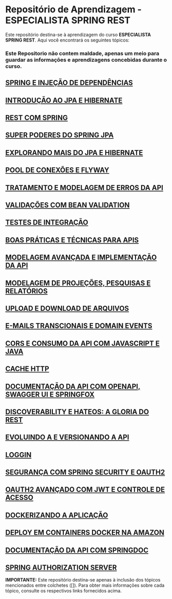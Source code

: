 # Repositório de Aprendizagem - ESPECIALISTA SPRING REST

Este repositório destina-se à aprendizagem do curso **ESPECIALISTA SPRING REST**. Aqui você encontrará os seguintes tópicos:

### Este Repositorio não contem maldade, apenas um meio para guardar as informações e aprendizagens concebidas durante o curso.

## [SPRING E INJEÇÃO DE DEPENDÊNCIAS](https://www.notion.so/SPRING-E-INJE-O-DE-DEPEND-NCIAS-e149b87074624846a00eceff0e6dfeda?pvs=4)

## [INTRODUÇÃO AO JPA E HIBERNATE](https://www.notion.so/INTRODU-O-AO-JPA-E-HIBERNATE-cb473159279a44f2a75983acc051cba2?pvs=21)

## [REST COM SPRING](https://www.notion.so/REST-COM-SPRING-7dba98880c8648588410d6a1d991b27a?pvs=21)

## [SUPER PODERES DO SPRING JPA](https://www.notion.so/SUPER-PODERES-DO-SPRING-JPA-8bf837b809934b2c8c7670dcad7c64e9?pvs=21)

## [EXPLORANDO MAIS DO JPA E HIBERNATE](https://www.notion.so/EXPLORANDO-MAIS-DO-JPA-E-HIBERNATE-f3c30605026b4ff8aa2f977394ee7ef2?pvs=21)

## [POOL DE CONEXÕES E FLYWAY](https://www.notion.so/POOL-DE-CONEX-ES-E-FLYWAY-6c9027482ad248018742619e02ec42d4?pvs=21)

## [TRATAMENTO E MODELAGEM DE ERROS DA API](https://www.notion.so/TRATAMENTO-E-MODELAGEM-DE-ERROS-DA-API-3f5e350b2c484cf19a0641f56f3af05b?pvs=21)

## [VALIDAÇÕES COM BEAN VALIDATION](https://www.notion.so/VALIDA-ES-COM-BEAN-VALIDATION-56a4e27e733d4a9097bc3925d69ac23d?pvs=21)

## [TESTES DE INTEGRAÇÃO](https://www.notion.so/TESTES-DE-INTEGRA-O-f781af8ef05d42d09022581447ccef08?pvs=21)

## [BOAS PRÁTICAS E TÉCNICAS PARA APIS](https://www.notion.so/BOAS-PR-TICAS-E-T-CNICAS-PARA-APIS-7a76816af7c64379a3d2fea48289c07a?pvs=21)

## [MODELAGEM AVANÇADA E IMPLEMENTAÇÃO DA API](https://www.notion.so/MODELAGEM-AVAN-ADA-E-IMPLEMENTA-O-DA-API-3f3fa35ffeef4f3b98fd2841bf828af9?pvs=21)

## [MODELAGEM DE PROJEÇÕES, PESQUISAS E RELATÓRIOS](https://www.notion.so/MODELAGEM-DE-PROJE-ES-PESQUISAS-E-RELAT-RIOS-4ae9649b1e664d04af6a596c300c7a2c?pvs=21)

## [UPLOAD E DOWNLOAD DE ARQUIVOS](https://www.notion.so/UPLOAD-E-DOWNLOAD-DE-ARQUIVOS-91c9f3343a4041aebb6eb23e80dd9a51?pvs=21)

## [E-MAILS TRANSCIONAIS E DOMAIN EVENTS](https://www.notion.so/E-MAILS-TRANSCIONAIS-E-DOMAIN-EVENTS-50ca6e9b8d8041d388cb939870d216f8?pvs=21)

## [CORS E CONSUMO DA API COM JAVASCRIPT E JAVA](https://www.notion.so/CORS-E-CONSUMO-DA-API-COM-JAVASCRIPT-E-JAVA-57407e47f49e415f96fa3c50ff6b9615?pvs=21)

## [CACHE HTTP](https://www.notion.so/CACHE-HTTP-0bcd4824ad3d496dbd38a69c0de8c406?pvs=21)

## [DOCUMENTAÇÃO DA API COM OPENAPI, SWAGGER UI E SPRINGFOX](https://www.notion.so/DOCUMENTA-O-DA-API-COM-OPENAPI-SWAGGER-UI-E-SPRINGFOX-9601ab6be4a84864b8bcbf849b77b23e?pvs=21)

## [DISCOVERABILITY E HATEOS: A GLORIA DO REST](https://www.notion.so/DISCOVERABILITY-E-HATEOS-A-GLORIA-DO-REST-92c2cf866b344af194ed16e3b3c5723e?pvs=21)

## [EVOLUINDO A E VERSIONANDO A API](https://www.notion.so/EVOLUINDO-A-E-VERSIONANDO-A-API-d616e2fb5ae54da18b9682f9b44cfad9?pvs=21)

## [LOGGIN](https://www.notion.so/LOGGIN-9a6e34659dac474e970c832d00c238a5?pvs=21)

## [SEGURANÇA COM SPRING SECURITY E OAUTH2](https://www.notion.so/SEGURAN-A-COM-SPRING-SECURITY-E-OAUTH2-dce89f5569ec4570bec103584a31f1c2?pvs=21)

## [OAUTH2 AVANÇADO COM JWT E CONTROLE DE ACESSO](https://www.notion.so/OAUTH2-AVAN-ADO-COM-JWT-E-CONTROLE-DE-ACESSO-0bc845b10b774a07b10dbec911b2409d?pvs=21)

## [DOCKERIZANDO A APLICAÇÃO](https://www.notion.so/DOCKERIZANDO-A-APLICA-O-68fb4de14a00410aa3284081c4bdc4f3?pvs=21)

## [DEPLOY EM CONTAINERS DOCKER NA AMAZON](https://www.notion.so/DEPLOY-EM-CONTAINERS-DOCKER-NA-AMAZON-59222336d6324913836a39d0df583329?pvs=21)

## [DOCUMENTAÇÃO DA API COM SPRINGDOC](https://www.notion.so/DOCUMENTA-O-DA-API-COM-SPRINGDOC-21bb0a1ace9c48338c3588da303d83c7?pvs=21)

## [SPRING AUTHORIZATION SERVER](https://www.notion.so/SPRING-AUTHORIZATION-SERVER-beb8ecea55c7454a8e1081443f9b8975?pvs=21)

**IMPORTANTE:** Este repositório destina-se apenas à inclusão dos tópicos mencionados entre colchetes ([]). Para obter mais informações sobre cada tópico, consulte os respectivos links fornecidos acima.
